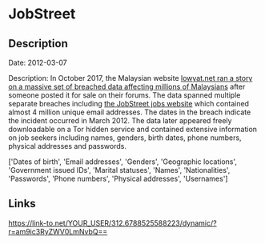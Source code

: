 # JobStreet

## Description

Date: 2012-03-07

Description:
In October 2017, the Malaysian website <a href="https://www.lowyat.net/2017/145654/personal-data-millions-malaysians-sale-source-breach-still-unknown/" target="_blank" rel="noopener">lowyat.net ran a story on a massive set of breached data affecting millions of Malaysians</a> after someone posted it for sale on their forums. The data spanned multiple separate breaches including <a href="https://www.jobstreet.com/" target="_blank" rel="noopener">the JobStreet jobs website</a> which contained almost 4 million unique email addresses. The dates in the breach indicate the incident occurred in March 2012. The data later appeared freely downloadable on a Tor hidden service and contained extensive information on job seekers including names, genders, birth dates, phone numbers, physical addresses and passwords.


['Dates of birth', 'Email addresses', 'Genders', 'Geographic locations', 'Government issued IDs', 'Marital statuses', 'Names', 'Nationalities', 'Passwords', 'Phone numbers', 'Physical addresses', 'Usernames']

## Links

https://link-to.net/YOUR_USER/312.6788525588223/dynamic/?r=am9ic3RyZWV0LmNvbQ==